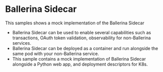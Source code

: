 

# Ballerina Sidecar

This samples shows a mock implementation of the Ballerina Sidecar 

- Ballerina Sidecar can be used to enable several capabilities such as transactions, OAuth token validation, observability for non-Ballerina services. 
- Ballerina Sidecar can be deployed as a container and run alongside the same pod with your non-Ballerina service. 
- This sample contains a mock implementation of Ballerina Sidecar alongside a Python web app, and deployment descriptors for K8s.

